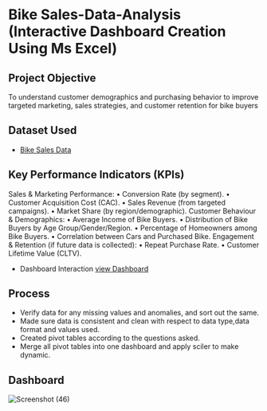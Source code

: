 # Bike Sales-Data-Analysis (Interactive Dashboard Creation Using Ms Excel)
## Project Objective
To understand customer demographics and purchasing behavior to improve targeted marketing, sales strategies, and customer retention for bike buyers

## Dataset Used 
- <a href="https://github.com/thechronic04/Data-Analysis-Bike-Sales-Dashboard-/blob/main/Excel%20Project%20Dataset.xlsx">Bike Sales Data</a>

## Key Performance Indicators (KPIs)
Sales & Marketing Performance:
•	Conversion Rate (by segment).
•	Customer Acquisition Cost (CAC).
•	Sales Revenue (from targeted campaigns).
•	Market Share (by region/demographic).
Customer Behaviour & Demographics:
•	Average Income of Bike Buyers.
•	Distribution of Bike Buyers by Age Group/Gender/Region.
•	Percentage of Homeowners among Bike Buyers.
•	Correlation between Cars and Purchased Bike.
Engagement & Retention (if future data is collected):
•	Repeat Purchase Rate.
•	Customer Lifetime Value (CLTV).
- Dashboard Interaction <a href="https://github.com/thechronic04/Data-Analysis-Bike-Sales-Dashboard-/blob/main/Screenshot%20(46).png">view Dashboard</a>

## Process
- Verify data for any missing values and anomalies, and sort out the same.
- Made sure data is consistent and clean with respect to data type,data format  and values used.
- Created pivot tables according to the questions asked.
- Merge all pivot tables into one dashboard and apply sciler to make dynamic.

## Dashboard
![Screenshot (46)](https://github.com/user-attachments/assets/036412ab-01f0-42f9-8600-6e336fef73d1)
